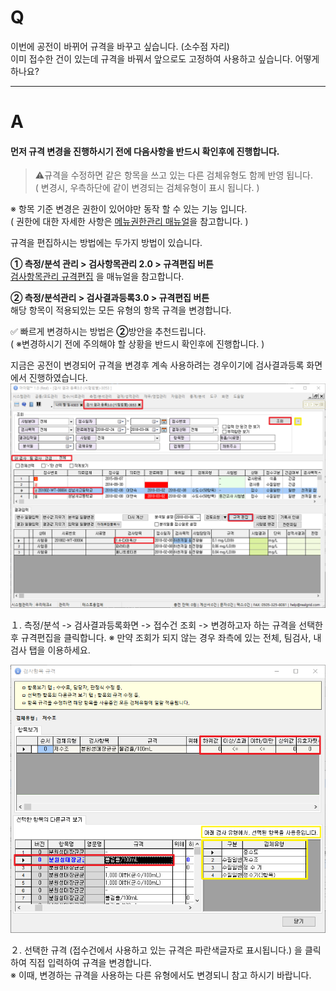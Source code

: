 # Q

이번에 공전이 바뀌어 규격을 바꾸고 싶습니다. (소수점 자리)  
이미 접수한 건이 있는데 규격을 바꿔서 앞으로도 고정하여 
사용하고 싶습니다. 어떻게 하나요?

***
# A

#### 먼저 규격 변경을 진행하시기 전에 다음사항을 반드시 확인후에 진행합니다.

>⚠️규격을 수정하면 같은 항목을 쓰고 있는 다른 검체유형도 함께 반영 됩니다.  
( 변경시, 우측하단에 같이 변경되는 검체유형이 표시 됩니다. )  

※ 항목 기준 변경은 권한이 있어야만 동작 할 수 있는 기능 입니다.  
( 권한에 대한 자세한 사항은 [메뉴권한관리 매뉴얼](/009도구/메뉴권한관리.md)을 참고합니다. )

규격을 편집하시는 방법에는 두가지 방법이 있습니다.  

**① 측정/분석 관리 > 검사항목관리 2.0 > 규격편집 버튼**  
[검사항목관리 규격편집](/004측정분석관리/004-02검사항목관리.md) 을 매뉴얼을 참고합니다.  

**② 측정/분석관리 > 검사결과등록3.0 > 규격편집 버튼**  
해당 항목이 적용되있는 모든 유형의 항목 규격을 변경합니다.

✅ 빠르게 변경하시는 방법은 **②**방안을 추천드립니다.  
( ※변경하시기 전에 주의해야 할 상황을 반드시 확인후에 진행합니다. )

지금은 공전이 변경되어 규격을 변경후 계속 사용하려는 경우이기에
검사결과등록 화면에서 진행하였습니다.
![](/assets/faq/004-07/01규격수정.png)

１. 측정/분석 -> 검사결과등록화면 -> 접수건 조회 -> 변경하고자 하는
규격을 선택한 후 규격편집을 클릭합니다.
※ 만약 조회가 되지 않는 경우 좌측에 있는 전체, 팀검사, 내검사 탭을 이용하세요.

![](/assets/faq/004-07/02규격수정.png)

２. 선택한 규격 (접수건에서 사용하고 있는 규격은 파란색글자로 표시됩니다.) 을 클릭하여 직접 입력하여 규격을 변경합니다.  
※ 이때, 변경하는 규격을 사용하는 다른 유형에서도 변경되니 참고 하시기 바랍니다. 